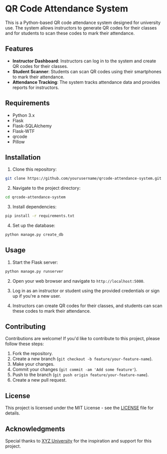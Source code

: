 # QR Code Attendance System

This is a Python-based QR code attendance system designed for university use. The system allows instructors to generate QR codes for their classes and for students to scan these codes to mark their attendance.

## Features

- **Instructor Dashboard**: Instructors can log in to the system and create QR codes for their classes.
- **Student Scanner**: Students can scan QR codes using their smartphones to mark their attendance.
- **Attendance Tracking**: The system tracks attendance data and provides reports for instructors.

## Requirements

- Python 3.x
- Flask
- Flask-SQLAlchemy
- Flask-WTF
- qrcode
- Pillow

## Installation

1. Clone this repository:

```bash
git clone https://github.com/yourusername/qrcode-attendance-system.git
```

2. Navigate to the project directory:

```bash
cd qrcode-attendance-system
```

3. Install dependencies:

```bash
pip install -r requirements.txt
```

4. Set up the database:

```bash
python manage.py create_db
```

## Usage

1. Start the Flask server:

```bash
python manage.py runserver
```

2. Open your web browser and navigate to `http://localhost:5000`.
   
3. Log in as an instructor or student using the provided credentials or sign up if you're a new user.

4. Instructors can create QR codes for their classes, and students can scan these codes to mark their attendance.

## Contributing

Contributions are welcome! If you'd like to contribute to this project, please follow these steps:

1. Fork the repository.
2. Create a new branch (`git checkout -b feature/your-feature-name`).
3. Make your changes.
4. Commit your changes (`git commit -am 'Add some feature'`).
5. Push to the branch (`git push origin feature/your-feature-name`).
6. Create a new pull request.

## License

This project is licensed under the MIT License - see the [LICENSE](LICENSE) file for details.

## Acknowledgments

Special thanks to [XYZ University](https://www.xyzuniversity.edu) for the inspiration and support for this project.
